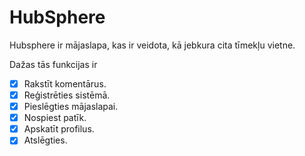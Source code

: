# HubSphere
Hubsphere ir mājaslapa, kas ir veidota, kā jebkura cita tīmekļu vietne.

Dažas tās funkcijas ir
- [x] Rakstīt komentārus.
- [x] Reģistrēties sistēmā.
- [x] Pieslēgties mājaslapai.
- [x] Nospiest patīk.
- [x] Apskatīt profilus.
- [x] Atslēgties.
